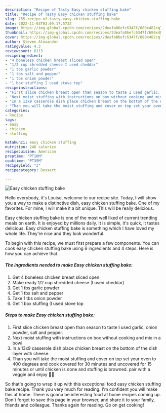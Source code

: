 ```yaml
---
description: "Recipe of Tasty Easy chicken stuffing bake"
title: "Recipe of Tasty Easy chicken stuffing bake"
slug: 755-recipe-of-tasty-easy-chicken-stuffing-bake
date: 2022-11-03T03:09:17.573Z
image: https://img-global.cpcdn.com/recipes/2deafa06efc6347f/680x482cq70/easy-chicken-stuffing-bake-recipe-main-photo.jpg
thumbnail: https://img-global.cpcdn.com/recipes/2deafa06efc6347f/680x482cq70/easy-chicken-stuffing-bake-recipe-main-photo.jpg
cover: https://img-global.cpcdn.com/recipes/2deafa06efc6347f/680x482cq70/easy-chicken-stuffing-bake-recipe-main-photo.jpg
author: Steven Alexander
ratingvalue: 4.3
reviewcount: 8113
recipeingredient:
- "4 boneless chicken breast sliced open"
- "1/2 cup shredded cheese I used cheddar"
- "1 tbs garlic powder"
- "1 tbs salt and pepper"
- "1 tbs onion powder"
- "1 box stuffing I used stove top"
recipeinstructions:
- "First slice chicken breast open than season to taste I used garlic, onion powder, salt and pepper."
- "Next moist stuffing with instructions on box without cooking and mix in a bowl"
- "In a 13x9 casserole dish place chicken breast on the bottom of the dish layer with cheese"
- "Than you will take the moist stuffing and cover on top set your oven to 400 degrees and cook covered for 30 minutes and uncovered for 15 minutes or until chicken is done and stuffing is browned. pair with a veggie and enjoy 👌🏾"
categories:
- Recipe
tags:
- easy
- chicken
- stuffing

katakunci: easy chicken stuffing 
nutrition: 248 calories
recipecuisine: American
preptime: "PT10M"
cooktime: "PT39M"
recipeyield: "3"
recipecategory: Dessert

---
```



![Easy chicken stuffing bake](https://img-global.cpcdn.com/recipes/2deafa06efc6347f/680x482cq70/easy-chicken-stuffing-bake-recipe-main-photo.jpg)

Hello everybody, it's Louise, welcome to our recipe site. Today, I will show you a way to make a distinctive dish, easy chicken stuffing bake. One of my favorites. For mine, I will make it a bit unique. This will be really delicious.

Easy chicken stuffing bake is one of the most well liked of current trending meals on earth. It is enjoyed by millions daily. It is simple, it's quick, it tastes delicious. Easy chicken stuffing bake is something which I have loved my whole life. They're nice and they look wonderful.




To begin with this recipe, we must first prepare a few components. You can cook easy chicken stuffing bake using 6 ingredients and 4 steps. Here is how you can achieve that.

<!--inarticleads1-->

##### The ingredients needed to make Easy chicken stuffing bake:

1. Get 4 boneless chicken breast sliced open
1. Make ready 1/2 cup shredded cheese (I used cheddar)
1. Get 1 tbs garlic powder
1. Get 1 tbs salt and pepper
1. Take 1 tbs onion powder
1. Get 1 box stuffing (I used stove top




<!--inarticleads2-->

##### Steps to make Easy chicken stuffing bake:

1. First slice chicken breast open than season to taste I used garlic, onion powder, salt and pepper.
1. Next moist stuffing with instructions on box without cooking and mix in a bowl
1. In a 13x9 casserole dish place chicken breast on the bottom of the dish layer with cheese
1. Than you will take the moist stuffing and cover on top set your oven to 400 degrees and cook covered for 30 minutes and uncovered for 15 minutes or until chicken is done and stuffing is browned. pair with a veggie and enjoy 👌🏾




So that's going to wrap it up with this exceptional food easy chicken stuffing bake recipe. Thank you very much for reading. I'm confident you will make this at home. There is gonna be interesting food at home recipes coming up. Don't forget to save this page in your browser, and share it to your family, friends and colleague. Thanks again for reading. Go on get cooking!
